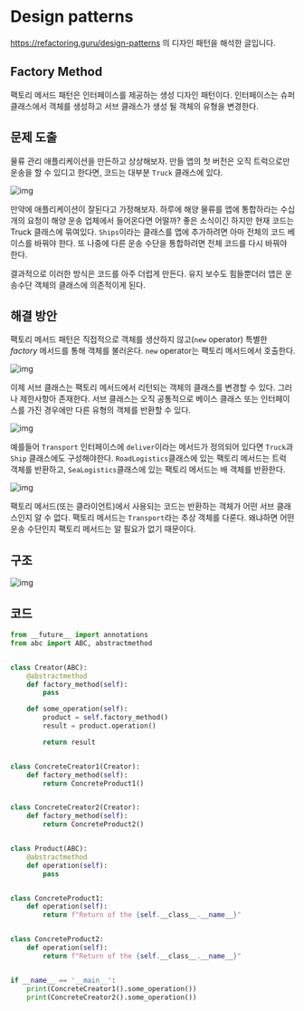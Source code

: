 # Design patterns

https://refactoring.guru/design-patterns 의 디자인 패턴을 해석한 글입니다.

## Factory Method

팩토리 메서드 패턴은 인터페이스를 제공하는 생성 디자인 패턴이다. 인터페이스는 슈퍼 클래스에서 객체를 생성하고 서브 클래스가 생성 될 객체의 유형을 변경한다.

## 문제 도출

물류 관리 애플리케이션을 만든하고 상상해보자. 만들 앱의 첫 버전은 오직 트럭으로만 운송을 할 수 있디고 한다면, 코드는 대부분 `Truck` 클래스에 있다.

![img](https://refactoring.guru/images/patterns/diagrams/factory-method/problem1-en-2x.png?id=9a4959d9dde4edadf809)

만약에 애플리케이션이 잘된다고 가정해보자. 하루에 해양 물류를 앱에 통합하라는 수십개의 요청이 해양 운송 업체에서 들어온다면 어떨까? 좋은 소식이긴 하지만 현재 코드는 Truck 클래스에 묶여있다. `Ships`이라는 클래스를 앱에 추가하려면 아마 전체의 코드 베이스를 바꿔야 한다. 또 나중에 다른 운송 수단을 통합하려면 전체 코드를 다시 바꿔야 한다.

결과적으로 이러한 방식은 코드를 아주 더럽게 만든다. 유지 보수도 힘들뿐더러 앱은 운송수단 객체의 클래스에 의존적이게 된다.

## 해결 방안

팩토리 메서드 패턴은 직접적으로 객체를 생산하지 않고(`new` operator) 특별한 _factory_ 메서드를 통해 객체를 불러온다. `new` operator는 팩토리 메서드에서 호출한다.

![img](https://refactoring.guru/images/patterns/diagrams/factory-method/solution1-2x.png?id=c482b3cd7a4d8dd73b4c)

이제 서브 클래스는 팩토리 메서드에서 리턴되는 객체의 클래스를 변경할 수 있다.
그러나 제한사항아 존재한다. 서브 클래스는 오직 공통적으로 베이스 클래스 또는 인터페이스를 가진 경우에만 다른 유형의 객체를 반환할 수 있다.

![img](https://refactoring.guru/images/patterns/diagrams/factory-method/solution2-en-2x.png?id=1209a3156e450b9d7c43)

예를들어 `Transport` 인터페이스에 `deliver`이라는 메서드가 정의되어 있다면 `Truck`과 `Ship` 클래스에도 구성해야한다. `RoadLogistics`클래스에 있는 팩토리 메서드는 트럭 객체를 반환하고, `SeaLogistics`클래스에 있는 팩토리 메서드는 배 객체를 반환한다.

![img](https://refactoring.guru/images/patterns/diagrams/factory-method/solution3-en-2x.png?id=542c0ba89e91ac11ea79)

팩토리 메서드(또는 클라이언트)에서 사용되는 코드는 반환하는 객체가 어떤 서브 클래스인지 알 수 없다. 팩토리 메서드는 `Transport`라는 추상 객체를 다룬다. 왜냐하면 어떤 운송 수단인지 팩토리 메서드는 알 필요가 없기 때문이다.

## 구조

![img](https://refactoring.guru/images/patterns/diagrams/factory-method/structure-indexed-2x.png?id=c794e4f2d05013fb1764)

## 코드

```python
from __future__ import annotations
from abc import ABC, abstractmethod


class Creator(ABC):
    @abstractmethod
    def factory_method(self):
        pass

    def some_operation(self):
        product = self.factory_method()
        result = product.operation()

        return result


class ConcreteCreator1(Creator):
    def factory_method(self):
        return ConcreteProduct1()


class ConcreteCreator2(Creator):
    def factory_method(self):
        return ConcreteProduct2()


class Product(ABC):
    @abstractmethod
    def operation(self):
        pass


class ConcreteProduct1:
    def operation(self):
        return f"Return of the {self.__class__.__name__}"


class ConcreteProduct2:
    def operation(self):
        return f"Return of the {self.__class__.__name__}"


if __name__ == '__main__':
    print(ConcreteCreator1().some_operation())
    print(ConcreteCreator2().some_operation())
```
